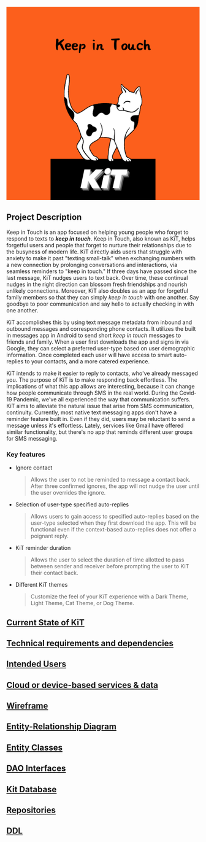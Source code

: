 ![Keep in Touch Logo](img/kitLogo.png)

## Project Description

Keep in Touch is an app focused on helping young people who forget to respond to texts to **_keep in touch_**. Keep in Touch, also known as KiT, helps forgetful users and people that forget to nurture their relationships due to the busyness of modern life. KiT directly aids users that struggle with anxiety to make it past "texting small-talk" when exchanging numbers with a new connection by prolonging conversations and interactions, via seamless reminders to "keep in touch." If three days have passed since the last message, KiT nudges users to text back. Over time, these continual nudges in the right direction can blossom fresh friendships and nourish unlikely connections. Moreover, KiT also doubles as an app for forgetful family members so that they can simply _keep in touch_ with one another. Say goodbye to poor communication and say hello to actually checking in with one another. 

KiT accomplishes this by using text message metadata from inbound and outbound messages and corresponding phone contacts. It utilizes the built in messages app in Android to send short  _keep in touch_ messages to friends and family. When a user first downloads the app and signs in via Google, they can select a preferred user-type based on user demographic information. Once completed each user will have access to smart auto-replies to your contacts, and a more catered experience.

KiT intends to make it easier to reply to contacts, who've already messaged you. The purpose of KiT is to make responding back effortless.
The implications of what this app allows are interesting, because it can change how people communicate through SMS in the real world. During the Covid-19 Pandemic,
we've all experienced the way that communication suffers. KiT aims to alleviate the natural issue that arise from SMS communication, continuity. Currently, most native
text messaging apps don't have a reminder feature built in. Even if they did, users may be reluctant to send a message unless it's effortless. Lately, services like Gmail
have offered similar functionality, but there's no app that reminds different user groups for SMS messaging.  

### Key features

* Ignore contact 
    > Allows the user to not be reminded to message a contact back. After three confirmed ignores, the app will not nudge the user until the user overrides the ignore.
    
* Selection of user-type specified auto-replies
    > Allows users to gain access to specified auto-replies based on the user-type selected when they first download the app. This will be functional even if the context-based auto-replies does not offer a poignant reply. 
    
* KiT reminder duration
    > Allows the user to select the duration of time allotted to pass between sender and receiver before prompting the user to KiT their contact back.
    
* Different KiT themes
    > Customize the feel of your KiT experience with a Dark Theme, Light Theme, Cat Theme, or Dog Theme.

## [Current State of KiT](work/currentState.md)

## [Technical requirements and dependencies](work/technicalDependencies.md)

## [Intended Users](work/intendedUsers.md)

## [Cloud or device-based services & data](work/deviceServices.md)

## [Wireframe](work/wireframe.md)

## [Entity-Relationship Diagram](work/entityRelationshipDiagram.md)

## [Entity Classes](https://github.com/Shayan96505/keep-in-touch/tree/master/app/src/main/java/edu/cnm/deepdive/keepintouch/model/entity)

## [DAO Interfaces](https://github.com/Shayan96505/keep-in-touch/tree/master/app/src/main/java/edu/cnm/deepdive/keepintouch/model/dao)

## [Kit Database](https://github.com/Shayan96505/keep-in-touch/blob/master/app/src/main/java/edu/cnm/deepdive/keepintouch/service/KitDatabase.java)

## [Repositories](https://github.com/Shayan96505/keep-in-touch/tree/master/app/src/main/java/edu/cnm/deepdive/keepintouch/service)

## [DDL](ddl.md)




